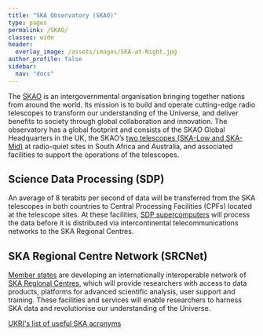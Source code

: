 ```yaml
---
title: "SKA Observatory (SKAO)"
type: pages
permalink: /SKAO/
classes: wide
header:
  overlay_image: /assets/images/SKA-at-Night.jpg
author_profile: false
sidebar: 
  nav: "docs"
---
```

The [SKAO](https://www.skao.int/) is an intergovernmental organisation bringing together nations from around the world. Its mission is to build and operate cutting-edge radio telescopes to transform our understanding of the Universe, and deliver benefits to society through global collaboration and innovation. The observatory has a global footprint and consists of the SKAO Global Headquarters in the UK, the SKAO’s [two telescopes (SKA-Low and SKA-Mid)](https://www.skao.int/en/explore/telescopes) at radio-quiet sites in South Africa and Australia, and associated facilities to support the operations of the telescopes.
## Science Data Processing (SDP) ##
An average of 8 terabits per second of data will be transferred from the SKA telescopes in both countries to Central Processing Facilities (CPFs) located at the telescope sites. At these facilities, [SDP supercomputers](https://www.skao.int/en/explore/big-data) will process the data before it is distributed via intercontinental telecommunications networks to the SKA Regional Centres.
## SKA Regional Centre Network (SRCNet) ## 
[Member states](https://www.skao.int/en/partners/skao-members) are developing an internationally interoperable network of [SKA Regional Centres](https://www.skao.int/en/explore/big-data/362/ska-regional-centres), which will provide researchers with access to data products, platforms for advanced scientific analysis, user support and training. These facilities and services will enable researchers to harness SKA data and revolutionise our understanding of the Universe. 

[UKRI's list of useful SKA acronyms](https://www.ukri.org/publications/useful-ska-acronyms/)

